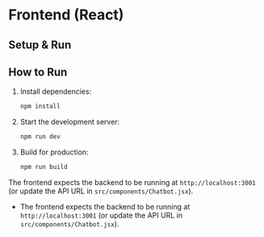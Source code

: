 # Frontend (React)

## Setup & Run


## How to Run

1. Install dependencies:
   ```bash
   npm install
   ```
2. Start the development server:
   ```bash
   npm run dev
   ```
3. Build for production:
   ```bash
   npm run build
   ```

The frontend expects the backend to be running at `http://localhost:3001` (or update the API URL in `src/components/Chatbot.jsx`).

- The frontend expects the backend to be running at `http://localhost:3001` (or update the API URL in `src/components/Chatbot.jsx`).
